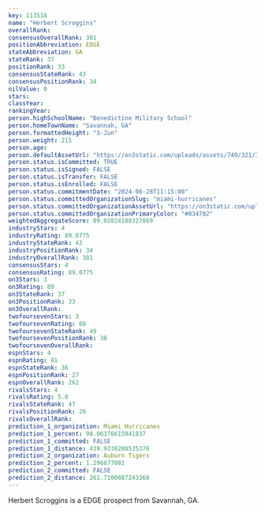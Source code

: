 ```yaml
---
key: 113518
name: "Herbert Scroggins"
overallRank: 
consensusOverallRank: 381
positionAbbreviation: EDGE
stateAbbreviation: GA
stateRank: 37
positionRank: 33
consensusStateRank: 43
consensusPositionRank: 34
nilValue: 0
stars: 
classYear: 
rankingYear: 
person.highSchoolName: "Benedictine Military School"
person.homeTownName: "Savannah, GA"
person.formattedHeight: "3-Jun"
person.weight: 215
person.age: 
person.defaultAssetUrl: "https://on3static.com/uploads/assets/749/321/321749.jpg"
person.status.isCommitted: TRUE
person.status.isSigned: FALSE
person.status.isTransfer: FALSE
person.status.isEnrolled: FALSE
person.status.commitmentDate: "2024-06-28T11:15:00"
person.status.committedOrganizationSlug: "miami-hurricanes"
person.status.committedOrganizationAssetUrl: "https://on3static.com/uploads/assets/81/146/146081.svg"
person.status.committedOrganizationPrimaryColor: "#034702"
weightedAggregateScore: 89.02824180327869
industryStars: 4
industryRating: 89.0775
industryStateRank: 43
industryPositionRank: 34
industryOverallRank: 381
consensusStars: 4
consensusRating: 89.0775
on3Stars: 3
on3Rating: 89
on3StateRank: 37
on3PositionRank: 33
on3OverallRank: 
twofoursevenStars: 3
twofoursevenRating: 88
twofoursevenStateRank: 49
twofoursevenPositionRank: 38
twofoursevenOverallRank: 
espnStars: 4
espnRating: 81
espnStateRank: 36
espnPositionRank: 27
espnOverallRank: 262
rivalsStars: 4
rivalsRating: 5.8
rivalsStateRank: 47
rivalsPositionRank: 29
rivalsOverallRank: 
prediction_1_organization: Miami Hurricanes
prediction_1_percent: 98.06376615041837
prediction_1_committed: FALSE
prediction_1_distance: 439.9338200535376
prediction_2_organization: Auburn Tigers
prediction_2_percent: 1.296877081
prediction_2_committed: FALSE
prediction_2_distance: 261.7100887243368
---
```

Herbert Scroggins is a EDGE prospect from Savannah, GA.